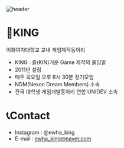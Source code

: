 ![header](https://capsule-render.vercel.app/api?type=slice&color=00462A&fontColor=FFFFFF&height=150&text=🖐Hello\,KING\!&fontSize=50&&fontAlign=75&rotate=10&fontAlignY=25&animation=blinking)

# 👑KING

이화여자대학교 교내 게임제작동아리

* KING : 즐(KIN)거운 Game 제작의 줄임말
* 2011년 설립
* 매주 목요일 오후 6시 30분 정기모임
* NDM(Nexon Dream Members) 소속
* 전국 대학생 게임개발동아리 연합 UNIDEV 소속

# 📞Contact
* Instagram : @ewha_king
* E-mail : ewha_king@naver.com

